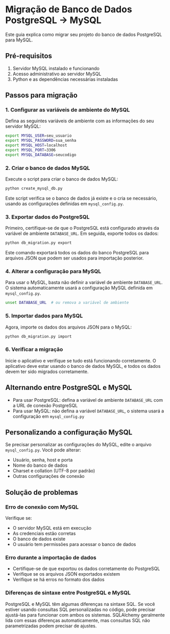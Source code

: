 # Migração de Banco de Dados PostgreSQL → MySQL

Este guia explica como migrar seu projeto do banco de dados PostgreSQL para MySQL.

## Pré-requisitos

1. Servidor MySQL instalado e funcionando
2. Acesso administrativo ao servidor MySQL
3. Python e as dependências necessárias instaladas

## Passos para migração

### 1. Configurar as variáveis de ambiente do MySQL

Defina as seguintes variáveis de ambiente com as informações do seu servidor MySQL:

```bash
export MYSQL_USER=seu_usuario
export MYSQL_PASSWORD=sua_senha
export MYSQL_HOST=localhost
export MYSQL_PORT=3306
export MYSQL_DATABASE=seucodigo
```

### 2. Criar o banco de dados MySQL

Execute o script para criar o banco de dados MySQL:

```bash
python create_mysql_db.py
```

Este script verifica se o banco de dados já existe e o cria se necessário, usando as configurações definidas em `mysql_config.py`.

### 3. Exportar dados do PostgreSQL

Primeiro, certifique-se de que o PostgreSQL está configurado através da variável de ambiente `DATABASE_URL`. Em seguida, exporte todos os dados:

```bash
python db_migration.py export
```

Este comando exportará todos os dados do banco PostgreSQL para arquivos JSON que podem ser usados para importação posterior.

### 4. Alterar a configuração para MySQL

Para usar o MySQL, basta não definir a variável de ambiente `DATABASE_URL`. O sistema automaticamente usará a configuração MySQL definida em `mysql_config.py`.

```bash
unset DATABASE_URL  # ou remova a variável de ambiente
```

### 5. Importar dados para MySQL

Agora, importe os dados dos arquivos JSON para o MySQL:

```bash
python db_migration.py import
```

### 6. Verificar a migração

Inicie o aplicativo e verifique se tudo está funcionando corretamente. O aplicativo deve estar usando o banco de dados MySQL, e todos os dados devem ter sido migrados corretamente.

## Alternando entre PostgreSQL e MySQL

- Para usar PostgreSQL: defina a variável de ambiente `DATABASE_URL` com a URL de conexão PostgreSQL
- Para usar MySQL: não defina a variável `DATABASE_URL`, o sistema usará a configuração em `mysql_config.py`

## Personalizando a configuração MySQL

Se precisar personalizar as configurações do MySQL, edite o arquivo `mysql_config.py`. Você pode alterar:

- Usuário, senha, host e porta
- Nome do banco de dados
- Charset e collation (UTF-8 por padrão)
- Outras configurações de conexão

## Solução de problemas

### Erro de conexão com MySQL

Verifique se:
- O servidor MySQL está em execução
- As credenciais estão corretas
- O banco de dados existe
- O usuário tem permissões para acessar o banco de dados

### Erro durante a importação de dados

- Certifique-se de que exportou os dados corretamente do PostgreSQL
- Verifique se os arquivos JSON exportados existem
- Verifique se há erros no formato dos dados

### Diferenças de sintaxe entre PostgreSQL e MySQL

PostgreSQL e MySQL têm algumas diferenças na sintaxe SQL. Se você estiver usando consultas SQL personalizadas no código, pode precisar ajustá-las para funcionar com ambos os sistemas. SQLAlchemy geralmente lida com essas diferenças automaticamente, mas consultas SQL não parametrizadas podem precisar de ajustes.